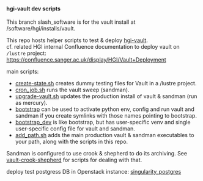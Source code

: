 #### hgi-vault dev scripts

This branch slash_software is for the vault install at /software/hgi/installs/vault.

This repo hosts helper scripts to test & deploy [hgi-vault](https://github.com/wtsi-hgi/hgi-vault).  
cf. related HGI internal Confluence documentation to deploy vault on `/lustre` project:
https://confluence.sanger.ac.uk/display/HGI/Vault+Deployment
  
main scripts:
- [create-state.sh](create-state.sh) creates dummy testing files for Vault in a /lustre project.
- [cron_job.sh](cron_job.sh) runs the vault sweep (sandman).
- [upgrade-vault.sh](upgrade-vault.sh) updates the production install of vault & sandman (run as mercury).
- [bootstrap](bootstrap) can be used to activate python env, config and run vault and sandman if you create symlinks with those names pointing to bootstrap.
- [bootstrap_dev](bootstrap_dev) is like bootstrap, but has user-specific venv and single user-specific config file for vault and sandman.
- [add_path.sh](add_path.sh) adds the main production vault & sandman executables to your path, along with the scripts in this repo.

Sandman is configured to use crook & shepherd to do its archiving. See [vault-crook-shepherd](https://gitlab.internal.sanger.ac.uk/hgi-projects/vault-crook-shepherd) for scripts for dealing with that.


deploy test postgress DB in Openstack instance:
[singularity_postgres](singularity_postgres/README.md)
